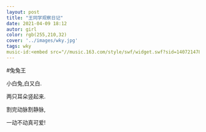 ```yaml
---
layout: post
title: "王同学观察日记"
date: 2021-04-09 18:12
autor: girl
color: rgb(255,210,32)
cover: '../images/wky.jpg'
tags: wky
music-id:<embed src="//music.163.com/style/swf/widget.swf?sid=1407214788&type=2&auto=1&width=320&height=66" width="340" height="86"  allowNetworking="all"></embed>
---
```

#兔兔王

小白兔,白又白.

两只耳朵竖起来.

割完动脉割静脉,

一动不动真可爱!

